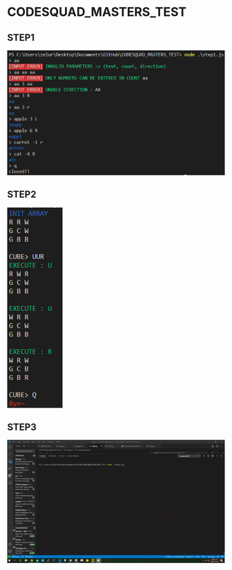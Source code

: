 # CODESQUAD_MASTERS_TEST

## STEP1
![](img/step1.png)

## STEP2
![](img/step2.png)

## STEP3
![](img/cube.gif)